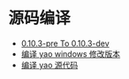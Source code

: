 # 源码编译

- [0.10.3-pre To 0.10.3-dev](0.10.3-pre%20To%200.10.3-dev.md)
- [编译 yao windows 修改版本](%E7%BC%96%E8%AF%91yao%20windows%E4%BF%AE%E6%94%B9%E7%89%88%E6%9C%AC.md)
- [编译 yao 源代码](%E7%BC%96%E8%AF%91yao%E6%BA%90%E4%BB%A3%E7%A0%81.md)

